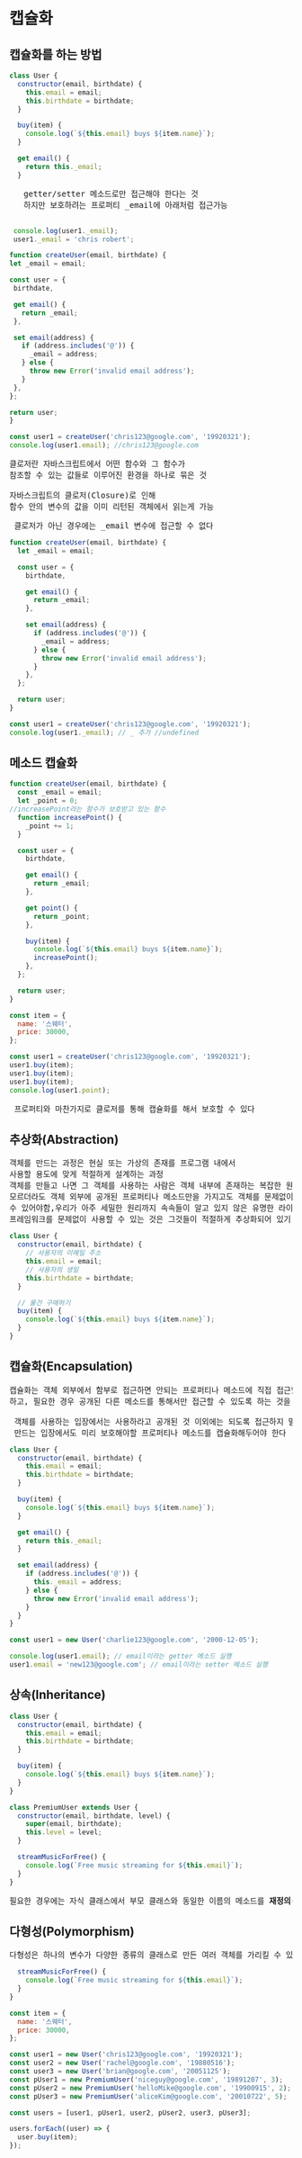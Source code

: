 # 캡슐화

## 캡슐화를 하는 방법
```javascript 
class User {
  constructor(email, birthdate) {
    this.email = email;
    this.birthdate = birthdate;
  }

  buy(item) {
    console.log(`${this.email} buys ${item.name}`);
  }

  get email() {
    return this._email;
  }
  ```
   <pre>   getter/setter 메소드로만 접근해야 한다는 것
   하지만 보호하려는 프로퍼티 _email에 아래처럼 접근가능
   </pre>

   ```javascript
    console.log(user1._email);
    user1._email = 'chris robert';
   ```

   ```javascript
   function createUser(email, birthdate) {
  let _email = email;

  const user = {
    birthdate,

    get email() {
      return _email;
    },

    set email(address) {
      if (address.includes('@')) {
        _email = address;
      } else {
        throw new Error('invalid email address');
      }
    },
  };

  return user;
}

const user1 = createUser('chris123@google.com', '19920321');
console.log(user1.email); //chris123@google.com
```

<pre>클로저란 자바스크립트에서 어떤 함수와 그 함수가 
참조할 수 있는 값들로 이루어진 환경을 하나로 묶은 것

자바스크립트의 클로저(Closure)로 인해 
함수 안의 변수의 값을 이미 리턴된 객체에서 읽는게 가능
</pre>


<pre> 클로저가 아닌 경우에는 _email 변수에 접근할 수 없다</pre>
```javascript
function createUser(email, birthdate) {
  let _email = email;

  const user = {
    birthdate,

    get email() {
      return _email;
    },

    set email(address) {
      if (address.includes('@')) {
        _email = address;
      } else {
        throw new Error('invalid email address');
      }
    },
  };

  return user;
}

const user1 = createUser('chris123@google.com', '19920321');
console.log(user1._email); // _ 추가 //undefined
```


## 메소드 캡슐화
```javascript
function createUser(email, birthdate) {
  const _email = email;
  let _point = 0;
//increasePoint라는 함수가 보호받고 있는 함수
  function increasePoint() {
    _point += 1;
  }

  const user = {
    birthdate,

    get email() {
      return _email;
    },

    get point() {
      return _point;
    },

    buy(item) {
      console.log(`${this.email} buys ${item.name}`);
      increasePoint();
    },
  };

  return user;
}

const item = {
  name: '스웨터',
  price: 30000,
};

const user1 = createUser('chris123@google.com', '19920321');
user1.buy(item);
user1.buy(item);
user1.buy(item);
console.log(user1.point);
```


<pre> 프로퍼티와 마찬가지로 클로저를 통해 캡슐화를 해서 보호할 수 있다</pre>

## 추상화(Abstraction)

<pre>
객체를 만드는 과정은 현실 또는 가상의 존재를 프로그램 내에서 
사용할 용도에 맞게 적절하게 설계하는 과정
객체를 만들고 나면 그 객체를 사용하는 사람은 객체 내부에 존재하는 복잡한 원리를 
모르더라도 객체 외부에 공개된 프로퍼티나 메소드만을 가지고도 객체를 문제없이 잘 사용할
수 있어야함,우리가 아주 세밀한 원리까지 속속들이 알고 있지 않은 유명한 라이브러리나 
프레임워크를 문제없이 사용할 수 있는 것은 그것들이 적절하게 추상화되어 있기 때문
</pre>
```javascript
class User {
  constructor(email, birthdate) {
    // 사용자의 이메일 주소
    this.email = email;
    // 사용자의 생일
    this.birthdate = birthdate;
  }

  // 물건 구매하기
  buy(item) {
    console.log(`${this.email} buys ${item.name}`);
  }
}
```

## 캡슐화(Encapsulation)
<pre>
캡슐화는 객체 외부에서 함부로 접근하면 안되는 프로퍼티나 메소드에 직접 접근할 수 없도록 
하고, 필요한 경우 공개된 다른 메소드를 통해서만 접근할 수 있도록 하는 것을 의미

 객체를 사용하는 입장에서는 사용하라고 공개된 것 이외에는 되도록 접근하지 말고, 객체를 
 만드는 입장에서도 미리 보호해야할 프로퍼티나 메소드를 캡슐화해두어야 한다
</pre>
```javascript
class User {
  constructor(email, birthdate) {
    this.email = email;
    this.birthdate = birthdate;
  }

  buy(item) {
    console.log(`${this.email} buys ${item.name}`);
  }

  get email() {
    return this._email;
  }

  set email(address) {
    if (address.includes('@')) {
      this._email = address;
    } else {
      throw new Error('invalid email address');
    }
  }
}

const user1 = new User('charlie123@google.com', '2000-12-05');

console.log(user1.email); // email이라는 getter 메소드 실행 
user1.email = 'new123@google.com'; // email이라는 setter 메소드 실행
```
## 상속(Inheritance)
```javascript 
class User {
  constructor(email, birthdate) {
    this.email = email;
    this.birthdate = birthdate;
  }

  buy(item) {
    console.log(`${this.email} buys ${item.name}`);
  }
} 

class PremiumUser extends User {
  constructor(email, birthdate, level) {
    super(email, birthdate);
    this.level = level;
  }

  streamMusicForFree() {
    console.log(`Free music streaming for ${this.email}`);
  }
}
```
<pre>
필요한 경우에는 자식 클래스에서 부모 클래스와 동일한 이름의 메소드를 <b>재정의(오버라이딩, overriding)</b>할 수도 있는데 이 오버라이딩은 바로 다음에 나오는 '다형성'과 연관이 깊다
</pre>
## 다형성(Polymorphism)
<pre>
다형성은 하나의 변수가 다양한 종류의 클래스로 만든 여러 객체를 가리킬 수 있음을 의미
</pre>

```javascript
  streamMusicForFree() {
    console.log(`Free music streaming for ${this.email}`);
  }
}

const item = { 
  name: '스웨터', 
  price: 30000, 
};

const user1 = new User('chris123@google.com', '19920321');
const user2 = new User('rachel@google.com', '19880516');
const user3 = new User('brian@google.com', '20051125');
const pUser1 = new PremiumUser('niceguy@google.com', '19891207', 3);
const pUser2 = new PremiumUser('helloMike@google.com', '19900915', 2);
const pUser3 = new PremiumUser('aliceKim@google.com', '20010722', 5);

const users = [user1, pUser1, user2, pUser2, user3, pUser3];

users.forEach((user) => {
  user.buy(item);
});
```
